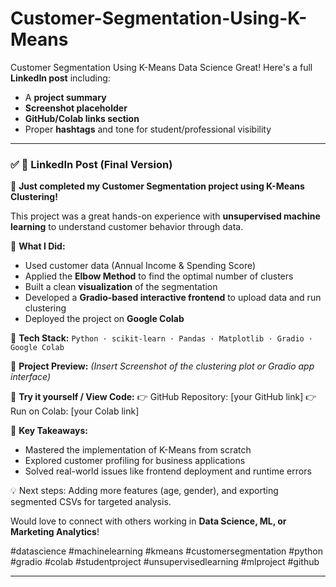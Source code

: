 # Customer-Segmentation-Using-K-Means
Customer Segmentation Using K-Means Data Science 
Great! Here's a full **LinkedIn post** including:

* A **project summary**
* **Screenshot placeholder**
* **GitHub/Colab links section**
* Proper **hashtags** and tone for student/professional visibility

---

### ✅ **📌 LinkedIn Post (Final Version)**

🚀 **Just completed my Customer Segmentation project using K-Means Clustering!**

This project was a great hands-on experience with **unsupervised machine learning** to understand customer behavior through data.

🧠 **What I Did:**

* Used customer data (Annual Income & Spending Score)
* Applied the **Elbow Method** to find the optimal number of clusters
* Built a clean **visualization** of the segmentation
* Developed a **Gradio-based interactive frontend** to upload data and run clustering
* Deployed the project on **Google Colab**

🔧 **Tech Stack:**
`Python · scikit-learn · Pandas · Matplotlib · Gradio · Google Colab`

📸 **Project Preview:**
*(Insert Screenshot of the clustering plot or Gradio app interface)*

🔗 **Try it yourself / View Code:**
👉 GitHub Repository: \[your GitHub link]
👉 Run on Colab: \[your Colab link]

📌 **Key Takeaways:**

* Mastered the implementation of K-Means from scratch
* Explored customer profiling for business applications
* Solved real-world issues like frontend deployment and runtime errors

💡 Next steps: Adding more features (age, gender), and exporting segmented CSVs for targeted analysis.

Would love to connect with others working in **Data Science, ML, or Marketing Analytics**!

\#datascience #machinelearning #kmeans #customersegmentation #python #gradio #colab #studentproject #unsupervisedlearning #mlproject #github

---


